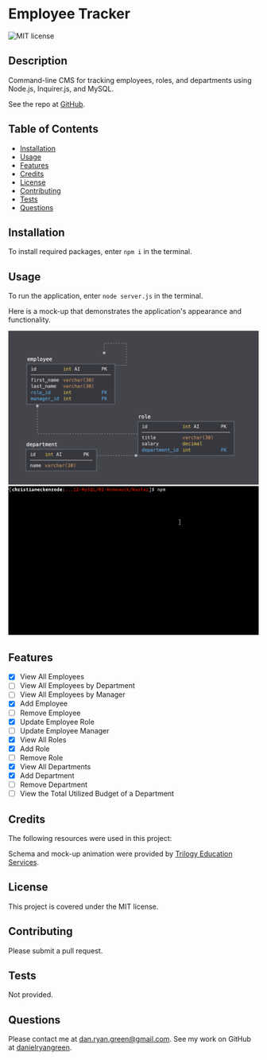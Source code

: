 # Employee Tracker
  ![MIT license](https://img.shields.io/badge/license-MIT-green)
  ## Description
  Command-line CMS for tracking employees, roles, and departments using Node.js, Inquirer.js, and MySQL.

  See the repo at [GitHub](https://github.com/danielryangreen/employee-tracker).
  ## Table of Contents
  * [Installation](#installation)
  * [Usage](#usage)
  * [Features](#features)
  * [Credits](#credits)
  * [License](#license)
  * [Contributing](#contributing)
  * [Tests](#tests)
  * [Questions](#questions)
  ## Installation
  To install required packages, enter `npm i` in the terminal.
  ## Usage
  To run the application, enter `node server.js` in the terminal.

  Here is a mock-up that demonstrates the application's appearance and functionality.

  ![database schema](Assets/schema.png)
  ![animation of employee tracker](Assets/employee-tracker.gif)
  ## Features
  - [x] View All Employees
  - [ ] View All Employees by Department
  - [ ] View All Employees by Manager
  - [x] Add Employee
  - [ ] Remove Employee
  - [x] Update Employee Role
  - [ ] Update Employee Manager
  - [x] View All Roles
  - [x] Add Role
  - [ ] Remove Role
  - [x] View All Departments
  - [x] Add Department
  - [ ] Remove Department
  - [ ] View the Total Utilized Budget of a Department
  ## Credits
  The following resources were used in this project:

  <!-- - [Bootstrap](https://getbootstrap.com/)
  - [Font Awesome](https://fontawesome.com/)
  - [Node.js](https://nodejs.org/en/)
  - [Express](https://expressjs.com/)
  - [npm uuid](https://www.npmjs.com/package/uuid) -->

  Schema and mock-up animation were provided by [Trilogy Education Services](https://trilogyed.com/).
  ## License
  This project is covered under the MIT license.
  ## Contributing
  Please submit a pull request.
  ## Tests
  Not provided.
  ## Questions
  Please contact me at dan.ryan.green@gmail.com. See my work on GitHub at [danielryangreen](https://github.com/danielryangreen/).